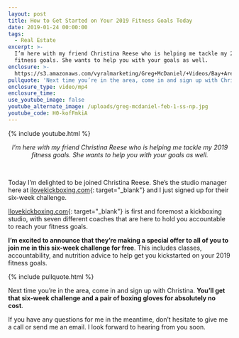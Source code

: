 ```yaml
---
layout: post
title: How to Get Started on Your 2019 Fitness Goals Today
date: 2019-01-24 00:00:00
tags:
  - Real Estate
excerpt: >-
  I’m here with my friend Christina Reese who is helping me tackle my 2019
  fitness goals. She wants to help you with your goals as well.
enclosure: >-
  https://s3.amazonaws.com/vyralmarketing/Greg+McDaniel/+Videos/Bay+Area+Real+Estate+Agent+-+How+to+Get+Started+on+Your+2019+Fitness+Goals+Today.mp4
pullquote: 'Next time you’re in the area, come in and sign up with Christina.'
enclosure_type: video/mp4
enclosure_time:
use_youtube_image: false
youtube_alternate_image: /uploads/greg-mcdaniel-feb-1-ss-np.jpg
youtube_code: H0-kofFmkiA
---
```


{% include youtube.html %}

<center><em>I&rsquo;m here with my friend Christina Reese who is helping me tackle my 2019 fitness goals. She wants to help you with your goals as well.</em></center>

&nbsp;

Today I’m delighted to be joined Christina Reese. She’s the studio manager here at [ilovekickboxing.com](https://www.ilovekickboxing.com/){: target="_blank"} and I just signed up for their six-week challenge.

[Ilovekickboxing.com](https://www.ilovekickboxing.com/){: target="_blank"} is first and foremost a kickboxing studio, with seven different coaches that are here to hold you accountable to reach your fitness goals.

**I’m excited to announce that they’re making a special offer to all of you to join me in this six-week challenge for free**. This includes classes, accountability, and nutrition advice to help get you kickstarted on your 2019 fitness goals.

{% include pullquote.html %}

Next time you’re in the area, come in and sign up with Christina. **You’ll get that six-week challenge and a pair of boxing gloves for absolutely no cost**.

If you have any questions for me in the meantime, don’t hesitate to give me a call or send me an email. I look forward to hearing from you soon.